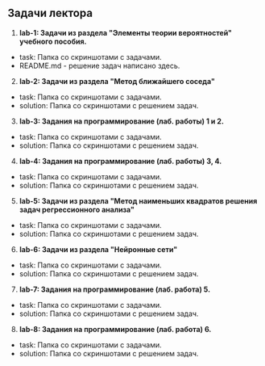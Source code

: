 ## Задачи лектора

1. **lab-1: Задачи из раздела "Элементы теории вероятностей" учебного пособия.**
  - task: Папка со скриншотами с задачами.
  - README.md - решение задач написано здесь.
2. **lab-2: Задачи из раздела "Метод ближайшего соседа"**
  - task: Папка со скриншотами с задачами.
  - solution: Папка со скриншотами с решением задач.
3. **lab-3: Задания на программирование (лаб. работы) 1 и 2.** 
  - task: Папка со скриншотами с задачами.
  - solution: Папка со скриншотами с решением задач.
4. **lab-4: Задания на программирование (лаб. работы) 3, 4.**
  - task: Папка со скриншотами с задачами.
  - solution: Папка со скриншотами с решением задач.
5. **lab-5: Задачи из раздела "Метод наименьших квадратов решения задач регрессионного анализа"**
  - task: Папка со скриншотами с задачами.
  - solution: Папка со скриншотами с решением задач.
6. **lab-6: Задачи из раздела "Нейронные сети"**
  - task: Папка со скриншотами с задачами.
  - solution: Папка со скриншотами с решением задач.
7. **lab-7: Задания на программирование (лаб. работа) 5.**
  - task: Папка со скриншотами с задачами.
  - solution: Папка со скриншотами с решением задач.
8. **lab-8: Задания на программирование (лаб. работа) 6.**
  - task: Папка со скриншотами с задачами.
  - solution: Папка со скриншотами с решением задач.
